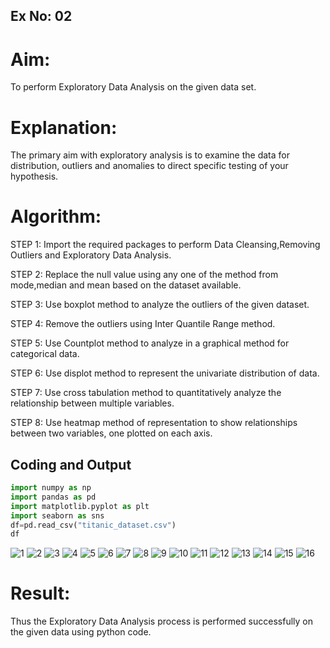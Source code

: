 ## Ex No: 02
# Aim:
   To perform Exploratory Data Analysis on the given data set.
      
# Explanation:
  The primary aim with exploratory analysis is to examine the data for distribution, outliers and anomalies to direct specific testing of your hypothesis.
  
# Algorithm:
STEP 1: Import the required packages to perform Data Cleansing,Removing Outliers and Exploratory Data Analysis.

STEP 2: Replace the null value using any one of the method from mode,median and mean based on the dataset available.

STEP 3: Use boxplot method to analyze the outliers of the given dataset.

STEP 4: Remove the outliers using Inter Quantile Range method.

STEP 5: Use Countplot method to analyze in a graphical method for categorical data.

STEP 6: Use displot method to represent the univariate distribution of data.

STEP 7: Use cross tabulation method to quantitatively analyze the relationship between multiple variables.

STEP 8: Use heatmap method of representation to show relationships between two variables, one plotted on each axis.

## Coding and Output
```py
import numpy as np
import pandas as pd
import matplotlib.pyplot as plt
import seaborn as sns
df=pd.read_csv("titanic_dataset.csv")
df
```
![1](https://github.com/abdulwasih2003/EXNO2DS/assets/91781810/5b7ee799-5b7a-4977-a592-29c35e4edc64)
![2](https://github.com/abdulwasih2003/EXNO2DS/assets/91781810/46bf2696-ab0e-45e3-8641-6d13a8683577)
![3](https://github.com/abdulwasih2003/EXNO2DS/assets/91781810/0c3dea80-6903-4c1a-98c7-6a45e3b22a9b)
![4](https://github.com/abdulwasih2003/EXNO2DS/assets/91781810/a4c8288c-75cc-4cf6-af5e-b1235bd7967e)
![5](https://github.com/abdulwasih2003/EXNO2DS/assets/91781810/3b07cd6a-9a36-465c-98aa-70fb8393f08a)
![6](https://github.com/abdulwasih2003/EXNO2DS/assets/91781810/99fc9b46-ff1f-41a8-b9f8-8c9e5e2d364d)
![7](https://github.com/abdulwasih2003/EXNO2DS/assets/91781810/daa76e0e-d84d-4356-9343-b9ae4a985756)
![8](https://github.com/abdulwasih2003/EXNO2DS/assets/91781810/88b202e3-9258-4eb1-9078-67fa5866c634)
![9](https://github.com/abdulwasih2003/EXNO2DS/assets/91781810/72037cca-d444-496c-a4bb-0abf09357e7c)
![10](https://github.com/abdulwasih2003/EXNO2DS/assets/91781810/181a6c12-35d8-4603-b8ba-c2ed32ccf3f3)
![11](https://github.com/abdulwasih2003/EXNO2DS/assets/91781810/aeb7f0a6-e23d-458a-aea5-4c32f07474e4)
![12](https://github.com/abdulwasih2003/EXNO2DS/assets/91781810/e630f061-1ed8-454c-a2b2-5741ed5d1cea)
![13](https://github.com/abdulwasih2003/EXNO2DS/assets/91781810/6d891b3d-e0bd-48c5-a2ff-152cec9759b8)
![14](https://github.com/abdulwasih2003/EXNO2DS/assets/91781810/265a5f63-e8a9-478d-8665-7188417b70f2)
![15](https://github.com/abdulwasih2003/EXNO2DS/assets/91781810/c3640710-8361-4a96-ab27-08902a164aac)
![16](https://github.com/abdulwasih2003/EXNO2DS/assets/91781810/7acf4aa5-772d-4437-a7fe-4fe6646ea783)
# Result:
Thus the Exploratory Data Analysis process is performed successfully on the given data using python code.
